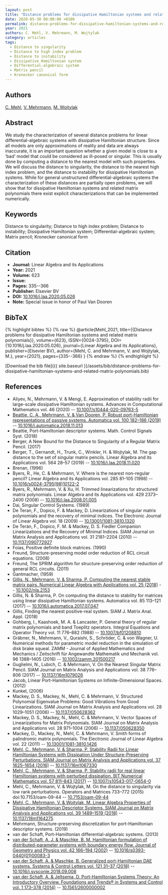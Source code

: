 ```yaml
---
layout: post
title: "Distance problems for dissipative Hamiltonian systems and related matrix polynomials"
date: 2020-05-30 00:00:00 +0100
permalink: distance-problems-for-dissipative-hamiltonian-systems-and-related-matrix-polynomials
year: 2021
authors: C. Mehl, V. Mehrmann, M. Wojtylak
category: articles
tags:
  - Distance to singularity
  - Distance to high index problem
  - Distance to instability
  - Dissipative Hamiltonian system
  - Differential-algebraic system
  - Matrix pencil
  - Kronecker canonical form
---
```

 
## Authors
[C. Mehl](authors/christian-mehl), [V. Mehrmann](authors/volker-mehrmann), [M. Wojtylak](authors/michal-wojtylak)
 
## Abstract
We study the characterization of several distance problems for linear differential-algebraic systems with dissipative Hamiltonian structure. Since all models are only approximations of reality and data are always inaccurate, it is an important question whether a given model is close to a ‘bad’ model that could be considered as ill-posed or singular. This is usually done by computing a distance to the nearest model with such properties. We will discuss the distance to singularity, the distance to the nearest high index problem, and the distance to instability for dissipative Hamiltonian systems. While for general unstructured differential-algebraic systems the characterization of these distances are partially open problems, we will show that for dissipative Hamiltonian systems and related matrix polynomials there exist explicit characterizations that can be implemented numerically.
 
## Keywords
Distance to singularity; Distance to high index problem; Distance to instability; Dissipative Hamiltonian system; Differential-algebraic system; Matrix pencil; Kronecker canonical form
 
## Citation
- **Journal:** Linear Algebra and its Applications
- **Year:** 2021
- **Volume:** 623
- **Issue:** 
- **Pages:** 335--366
- **Publisher:** Elsevier BV
- **DOI:** [10.1016/j.laa.2020.05.026](https://doi.org/10.1016/j.laa.2020.05.026)
- **Note:** Special issue in honor of Paul Van Dooren
 
## BibTeX
{% highlight bibtex %}
{% raw %}
@article{Mehl_2021,
  title={{Distance problems for dissipative Hamiltonian systems and related matrix polynomials}},
  volume={623},
  ISSN={0024-3795},
  DOI={10.1016/j.laa.2020.05.026},
  journal={Linear Algebra and its Applications},
  publisher={Elsevier BV},
  author={Mehl, C. and Mehrmann, V. and Wojtylak, M.},
  year={2021},
  pages={335--366}
}
{% endraw %}
{% endhighlight %}
 
[Download the bib file]({{ site.baseurl }}/assets/bib/distance-problems-for-dissipative-hamiltonian-systems-and-related-matrix-polynomials.bib)
 
## References
- Aliyev, N., Mehrmann, V. & Mengi, E. Approximation of stability radii for large-scale dissipative Hamiltonian systems. Advances in Computational Mathematics vol. 46 (2020) -- [10.1007/s10444-020-09763-5](https://doi.org/10.1007/s10444-020-09763-5)
- [Beattie, C. A., Mehrmann, V. & Van Dooren, P. Robust port-Hamiltonian representations of passive systems. Automatica vol. 100 182–186 (2019)](robust-port-hamiltonian-representations-of-passive-systems) -- [10.1016/j.automatica.2018.11.013](https://doi.org/10.1016/j.automatica.2018.11.013)
- Beattie, Port-Hamiltonian descriptor systems. Math. Control Signals Syst. (2018)
- Berger, A New Bound for the Distance to Singularity of a Regular Matrix Pencil. (2017)
- Berger, T., Gernandt, H., Trunk, C., Winkler, H. & Wojtylak, M. The gap distance to the set of singular matrix pencils. Linear Algebra and its Applications vol. 564 28–57 (2019) -- [10.1016/j.laa.2018.11.020](https://doi.org/10.1016/j.laa.2018.11.020)
- Brenan, (1996)
- Byers, R., He, C. & Mehrmann, V. Where is the nearest non-regular pencil? Linear Algebra and its Applications vol. 285 81–105 (1998) -- [10.1016/s0024-3795(98)10122-2](https://doi.org/10.1016/s0024-3795(98)10122-2)
- Byers, R., Mehrmann, V. & Xu, H. Trimmed linearizations for structured matrix polynomials. Linear Algebra and its Applications vol. 429 2373–2400 (2008) -- [10.1016/j.laa.2008.01.005](https://doi.org/10.1016/j.laa.2008.01.005)
- Dai, Singular Control Systems. (1989)
- De Teran, F., Dopico, F. & Mackey, D. Linearizations of singular matrix polynomials and the recovery of minimal indices. The Electronic Journal of Linear Algebra vol. 18 (2009) -- [10.13001/1081-3810.1320](https://doi.org/10.13001/1081-3810.1320)
- De Terán, F., Dopico, F. M. & Mackey, D. S. Fiedler Companion Linearizations and the Recovery of Minimal Indices. SIAM Journal on Matrix Analysis and Applications vol. 31 2181–2204 (2010) -- [10.1137/090772927](https://doi.org/10.1137/090772927)
- Foias, Positive definite block matrices. (1990)
- Freund, Structure-preserving model order reduction of RCL circuit equations. (2008)
- Freund, The SPRIM algorithm for structure-preserving order reduction of general RCL circuits. (2011)
- Gantmacher, (1959)
- [Gillis, N., Mehrmann, V. & Sharma, P. Computing the nearest stable matrix pairs. Numerical Linear Algebra with Applications vol. 25 (2018)](computing-the-nearest-stable-matrix-pairs) -- [10.1002/nla.2153](https://doi.org/10.1002/nla.2153)
- Gillis, N. & Sharma, P. On computing the distance to stability for matrices using linear dissipative Hamiltonian systems. Automatica vol. 85 113–121 (2017) -- [10.1016/j.automatica.2017.07.047](https://doi.org/10.1016/j.automatica.2017.07.047)
- Gillis, Finding the nearest positive-real system. SIAM J. Matrix Anal. Appl. (2018)
- Gohberg, I., Kaashoek, M. A. & Lancaster, P. General theory of regular matrix polynomials and band Toeplitz operators. Integral Equations and Operator Theory vol. 11 776–882 (1988) -- [10.1007/bf01208810](https://doi.org/10.1007/bf01208810)
- Gräbner, N., Mehrmann, V., Quraishi, S., Schröder, C. & von Wagner, U. Numerical methods for parametric model reduction in the simulation of disk brake squeal. ZAMM - Journal of Applied Mathematics and Mechanics / Zeitschrift für Angewandte Mathematik und Mechanik vol. 96 1388–1405 (2016) -- [10.1002/zamm.201500217](https://doi.org/10.1002/zamm.201500217)
- Guglielmi, N., Lubich, C. & Mehrmann, V. On the Nearest Singular Matrix Pencil. SIAM Journal on Matrix Analysis and Applications vol. 38 776–806 (2017) -- [10.1137/16m1079026](https://doi.org/10.1137/16m1079026)
- Jacob, Linear Port-Hamiltonian Systems on Infinite-Dimensional Spaces. (2012)
- Kunkel, (2006)
- Mackey, D. S., Mackey, N., Mehl, C. & Mehrmann, V. Structured Polynomial Eigenvalue Problems: Good Vibrations from Good Linearizations. SIAM Journal on Matrix Analysis and Applications vol. 28 1029–1051 (2006) -- [10.1137/050628362](https://doi.org/10.1137/050628362)
- Mackey, D. S., Mackey, N., Mehl, C. & Mehrmann, V. Vector Spaces of Linearizations for Matrix Polynomials. SIAM Journal on Matrix Analysis and Applications vol. 28 971–1004 (2006) -- [10.1137/050628350](https://doi.org/10.1137/050628350)
- Mackey, D., Mackey, N., Mehl, C. & Mehrmann, V. Smith forms of palindromic matrix polynomials. The Electronic Journal of Linear Algebra vol. 22 (2011) -- [10.13001/1081-3810.1426](https://doi.org/10.13001/1081-3810.1426)
- [Mehl, C., Mehrmann, V. & Sharma, P. Stability Radii for Linear Hamiltonian Systems with Dissipation Under Structure-Preserving Perturbations. SIAM Journal on Matrix Analysis and Applications vol. 37 1625–1654 (2016)](stability-radii-for-linear-hamiltonian-systems-with-dissipation-under-structure-preserving-perturbations) -- [10.1137/16m1067330](https://doi.org/10.1137/16m1067330)
- [Mehl, C., Mehrmann, V. & Sharma, P. Stability radii for real linear Hamiltonian systems with perturbed dissipation. BIT Numerical Mathematics vol. 57 811–843 (2017)](stability-radii-for-real-linear-hamiltonian-systems-with-perturbed-dissipation) -- [10.1007/s10543-017-0654-0](https://doi.org/10.1007/s10543-017-0654-0)
- Mehl, C., Mehrmann, V. & Wojtylak, M. On the distance to singularity via low rank perturbations. Operators and Matrices 733–772 (2015) doi:10.7153/oam-09-44 -- [10.7153/oam-09-44](https://doi.org/10.7153/oam-09-44)
- [Mehl, C., Mehrmann, V. & Wojtylak, M. Linear Algebra Properties of Dissipative Hamiltonian Descriptor Systems. SIAM Journal on Matrix Analysis and Applications vol. 39 1489–1519 (2018)](linear-algebra-properties-of-dissipative-hamiltonian-descriptor-systems) -- [10.1137/18m1164275](https://doi.org/10.1137/18m1164275)
- Mehrmann, Structure-preserving discretization for port-Hamiltonian descriptor systems. (2019)
- van der Schaft, Port-Hamiltonian differential-algebraic systems. (2013)
- [van der Schaft, A. J. & Maschke, B. M. Hamiltonian formulation of distributed-parameter systems with boundary energy flow. Journal of Geometry and Physics vol. 42 166–194 (2002)](hamiltonian-formulation-of-distributed-parameter-systems-with-boundary-energy-flow) -- [10.1016/s0393-0440(01)00083-3](https://doi.org/10.1016/s0393-0440(01)00083-3)
- [van der Schaft, A. & Maschke, B. Generalized port-Hamiltonian DAE systems. Systems &amp; Control Letters vol. 121 31–37 (2018)](generalized-port-hamiltonian-dae-systems) -- [10.1016/j.sysconle.2018.09.008](https://doi.org/10.1016/j.sysconle.2018.09.008)
- [van der Schaft, A. & Jeltsema, D. Port-Hamiltonian Systems Theory: An Introductory Overview. Foundations and Trends® in Systems and Control vol. 1 173–378 (2014)](port-hamiltonian-systems-theory-an-introductory-overview) -- [10.1561/2600000002](https://doi.org/10.1561/2600000002)

